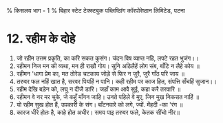 % किसलय भाग - 1
% बिहार स्टेट टेक्स्टबुक पब्लिष्ठािंग कॉरपोरेष्ठान लिमिटेड, पटना

# 12. रहीम के दोहे

1. जो रहीम उत्तम प्रकृति, का करि सकत कुसंग।
   च॑दन विष व्याप्त नहि, लपटे रहत भुजंग।।
2. रहीमन निज मन की व्यथा, मन ही राखौ गोय।
   सुनि अठिलैहें लोग संब, बाँटि न लैहे कोय ॥
3. रहीमन 'धागा प्रेम का, मत तोरेड चटकाय
   जोड़े से फिर न जुरै, जुरै गाँठ परि जाय ॥
4. तरुवर फल नहिं खात है, सरवर पियहिं न पानि।
   कही रहीम पर काज हित, संपत्ति सँचहिं सुजान।।
5. रहीम देखि बड़ेन को, लघु न दीजै डारि।
   जहाँ काम आवै सुई, कहा करै तरवारि ॥
6. रहीमन वे नर मर चुके, जे कहुँ माँगन जाहि।
   उनते पहिले वे मुए, जिन मुख निकसत नाहिं ॥
7. यो रहीम सुख होत हैं, उपकारी के संग।
   बाँटनवारे को लगे, ज्यों. मेंहदी -का 'रंग ॥
8. कारज धीरे होतः है, काहे होत अधीर।
   समय पाइ तरुवर फले, केतक सींचो नीर॥
